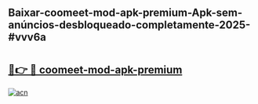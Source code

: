 ## Baixar-coomeet-mod-apk-premium-Apk-sem-anúncios-desbloqueado-completamente-2025-#vvv6a

# <h2><a href="https://ainizakaria.my?title=coomeet-mod-apk-premium&ref=20M">🔗👉 🔴 coomeet-mod-apk-premium</a></h2>

[![acn](https://github.com/user-attachments/assets/0f9c940e-d8b0-45ae-aac7-cd30a18b3e1c)](https://ainizakaria.my?title=coomeet-mod-apk-premium&ref=20M)

